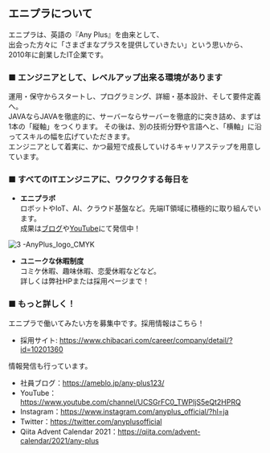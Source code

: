 ## エニプラについて
エニプラは、英語の『Any Plus』を由来として、<br/>
出会った方々に「さまざまなプラスを提供していきたい」という思いから、2010年に創業したIT企業です。
### ■ エンジニアとして、レベルアップ出来る環境があります
運用・保守からスタートし、プログラミング、詳細・基本設計、そして要件定義へ。<br/>
JAVAならJAVAを徹底的に、サーバーならサーバーを徹底的に突き詰め、まずは1本の「縦軸」をつくります。
その後は、別の技術分野や言語へと、「横軸」に沿ってスキルの幅を広げていただきます。<br/>
エンジニアとして着実に、かつ最短で成長していけるキャリアステップを用意しています。
### ■ すべてのITエンジニアに、ワクワクする毎日を
* **エニプラボ**<br/>
ロボットやIoT、AI、クラウド基盤など。先端IT領域に積極的に取り組んでいます。<br/>
成果は[ブログ](https://ameblo.jp/any-plus123/)や[YouTube](https://www.youtube.com/channel/UCSGrFC0_TWPIjS5eQt2HPRQ)にて発信中！<br/>

![3 -AnyPlus_logo_CMYK](https://user-images.githubusercontent.com/68536037/174703578-4c5b7f6b-09bf-4cc0-bd22-f57a10397f4f.jpg)

* **ユニークな休暇制度**<br/>
コミケ休暇、趣味休暇、恋愛休暇などなど。<br/>
詳しくは弊社HPまたは採用ページまで！
### ■ もっと詳しく！
エニプラで働いてみたい方を募集中です。採用情報はこちら！<br/>
* 採用サイト: https://www.chibacari.com/career/company/detail/?id=10201360<br/>

情報発信も行っています。
* 社員ブログ：https://ameblo.jp/any-plus123/
* YouTube：https://www.youtube.com/channel/UCSGrFC0_TWPIjS5eQt2HPRQ
* Instagram：https://www.instagram.com/anyplus_official/?hl=ja
* Twitter：https://twitter.com/anyplusofficial
* Qiita Advent Calendar 2021：https://qiita.com/advent-calendar/2021/any-plus
